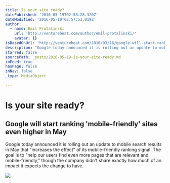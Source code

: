 ```yaml
---
title: Is your site ready?
datePublished: '2016-05-19T02:58:28.320Z'
dateModified: '2016-05-19T02:57:53.019Z'
author:
  - name: Emil Protalinski
    url: 'http://venturebeat.com/author/emil-protalinski/'
    avatar: {}
isBasedOnUrl: 'http://venturebeat.com/2016/03/16/google-will-start-ranking-mobile-friendly-sites-even-higher-in-may/'
description: "Google today announced it is rolling out an update to mobile search results in May that \"increases the effect\" of its mobile-friendly ranking signal. The goal is to \"help our users find even more pages that are relevant and mobile-friendly,\" though the company didn't share exactly how much of an impact it expects the change to have."
starred: false
sourcePath: _posts/2016-05-19-is-your-site-ready.md
inFeed: true
hasPage: false
inNav: false
_type: MediaObject

---
```

# Is your site ready?

<article style=""><h1>Google will start ranking 'mobile-friendly' sites even higher in May</h1><p>Google today announced it is rolling out an update to mobile search results in May that "increases the effect" of its mobile-friendly ranking signal. The goal is to "help our users find even more pages that are relevant and mobile-friendly," though the company didn't share exactly how much of an impact it expects the change to have.</p><img src="http://1u88jj3r4db2x4txp44yqfj1.wpengine.netdna-cdn.com/wp-content/uploads/2014/11/google_mobile_search.png" /></article>